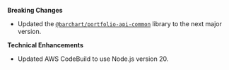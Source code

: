 **Breaking Changes**

* Updated the [`@barchart/portfolio-api-common`](https://github.com/barchart/portfolio-api-common) library to the next major version.

**Technical Enhancements**

* Updated AWS CodeBuild to use Node.js version 20.